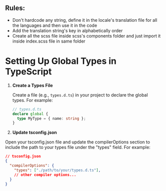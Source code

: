 ## Rules:

- Don't hardcode any string, define it in the locale's translation file for all the languages and then use it in the code
- Add the translation string's key in alphabetically order
- Create all the scss file inside scss's components folder and just import it inside index.scss file in same folder

# Setting Up Global Types in TypeScript

1. **Create a Types File**

   Create a file (e.g., `types.d.ts`) in your project to declare the global types. For example:

   ```typescript
   // types.d.ts
   declare global {
     type MyType = { name: string };
   }

2. **Update tsconfig.json**

Open your tsconfig.json file and update the compilerOptions section to include the path to your types file under the "types" field. For example:
```json
// tsconfig.json
{
  "compilerOptions": {
    "types": ["./path/to/your/types.d.ts"],
    // other compiler options...
  }
}